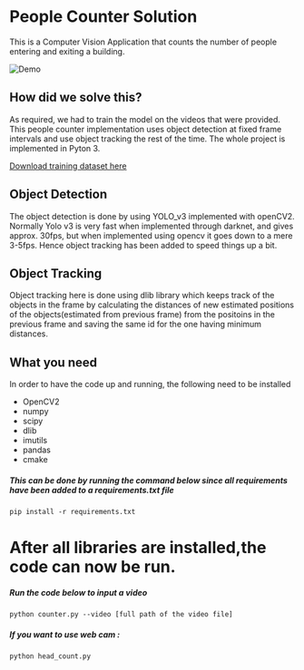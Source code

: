 # People Counter Solution

This is a Computer Vision Application that counts the number of people entering and exiting a building.

![Demo](/demo/Demo.gif)


## How did we solve this?
As required, we had to train the model on the videos that were provided.
This people counter implementation uses object detection at fixed frame intervals and use object tracking the rest of the time. The whole project is implemented in Pyton 3.

[Download training dataset here](https://drive.google.com/file/d/1LpdHUv5fx4Lbaa_CqMGGeokAZ29neekH/view?usp=sharing)


## Object Detection
	
The object detection is done by using YOLO_v3 implemented with openCV2. Normally Yolo v3 is very fast when implemented through darknet, and gives approx. 30fps, but when implemented using opencv it goes down to a mere 3-5fps. Hence object tracking has been added to speed things up a bit.

## Object Tracking
	
Object tracking here is done using dlib library which keeps track of the objects in the frame by calculating the distances of new estimated positions of the objects(estimated from previous frame) from the positoins in the previous frame and saving the same id for the one having minimum distances.


## What you need
	
In order to have the code up and running, the following need to be installed
- OpenCV2
- numpy
- scipy
- dlib
- imutils
- pandas
- cmake
##### This can be done by running the command below since all requirements have been added to a requirements.txt file
    pip install -r requirements.txt
    

# After all libraries are installed,the code can now be run.
##### Run the code below to input a video
    python counter.py --video [full path of the video file]
##### If you want to use web cam : 
    python head_count.py  


	

 
